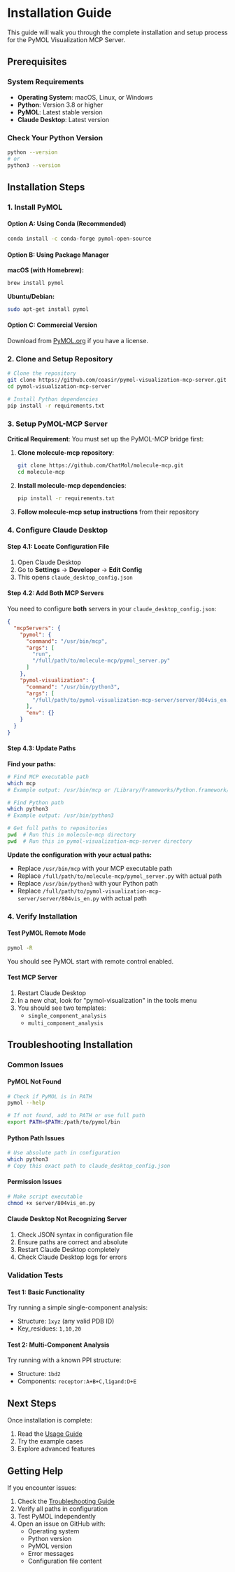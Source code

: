 # Installation Guide

This guide will walk you through the complete installation and setup process for the PyMOL Visualization MCP Server.

## Prerequisites

### System Requirements
- **Operating System**: macOS, Linux, or Windows
- **Python**: Version 3.8 or higher
- **PyMOL**: Latest stable version
- **Claude Desktop**: Latest version

### Check Your Python Version
```bash
python --version
# or
python3 --version
```

## Installation Steps

### 1. Install PyMOL

#### Option A: Using Conda (Recommended)
```bash
conda install -c conda-forge pymol-open-source
```

#### Option B: Using Package Manager

**macOS (with Homebrew):**
```bash
brew install pymol
```

**Ubuntu/Debian:**
```bash
sudo apt-get install pymol
```

#### Option C: Commercial Version
Download from [PyMOL.org](https://pymol.org/) if you have a license.

### 2. Clone and Setup Repository

```bash
# Clone the repository
git clone https://github.com/coasir/pymol-visualization-mcp-server.git
cd pymol-visualization-mcp-server

# Install Python dependencies
pip install -r requirements.txt
```

### 3. Setup PyMOL-MCP Server

**Critical Requirement**: You must set up the PyMOL-MCP bridge first:

1. **Clone molecule-mcp repository**:
   ```bash
   git clone https://github.com/ChatMol/molecule-mcp.git
   cd molecule-mcp
   ```

2. **Install molecule-mcp dependencies**:
   ```bash
   pip install -r requirements.txt
   ```

3. **Follow molecule-mcp setup instructions** from their repository

### 4. Configure Claude Desktop

#### Step 4.1: Locate Configuration File
1. Open Claude Desktop
2. Go to **Settings** → **Developer** → **Edit Config**
3. This opens `claude_desktop_config.json`

#### Step 4.2: Add Both MCP Servers

You need to configure **both** servers in your `claude_desktop_config.json`:

```json
{
  "mcpServers": {
    "pymol": {
      "command": "/usr/bin/mcp",
      "args": [
        "run",
        "/full/path/to/molecule-mcp/pymol_server.py"
      ]
    },
    "pymol-visualization": {
      "command": "/usr/bin/python3",
      "args": [
        "/full/path/to/pymol-visualization-mcp-server/server/804vis_en.py"
      ],
      "env": {}
    }
  }
}
```

#### Step 4.3: Update Paths

**Find your paths:**
```bash
# Find MCP executable path
which mcp
# Example output: /usr/bin/mcp or /Library/Frameworks/Python.framework/Versions/3.12/bin/mcp

# Find Python path
which python3
# Example output: /usr/bin/python3

# Get full paths to repositories
pwd  # Run this in molecule-mcp directory
pwd  # Run this in pymol-visualization-mcp-server directory
```

**Update the configuration with your actual paths:**
- Replace `/usr/bin/mcp` with your MCP executable path
- Replace `/full/path/to/molecule-mcp/pymol_server.py` with actual path
- Replace `/usr/bin/python3` with your Python path
- Replace `/full/path/to/pymol-visualization-mcp-server/server/804vis_en.py` with actual path

### 4. Verify Installation

#### Test PyMOL Remote Mode
```bash
pymol -R
```
You should see PyMOL start with remote control enabled.

#### Test MCP Server
1. Restart Claude Desktop
2. In a new chat, look for "pymol-visualization" in the tools menu
3. You should see two templates:
   - `single_component_analysis`
   - `multi_component_analysis`

## Troubleshooting Installation

### Common Issues

#### PyMOL Not Found
```bash
# Check if PyMOL is in PATH
pymol --help

# If not found, add to PATH or use full path
export PATH=$PATH:/path/to/pymol/bin
```

#### Python Path Issues
```bash
# Use absolute path in configuration
which python3
# Copy this exact path to claude_desktop_config.json
```

#### Permission Issues
```bash
# Make script executable
chmod +x server/804vis_en.py
```

#### Claude Desktop Not Recognizing Server
1. Check JSON syntax in configuration file
2. Ensure paths are correct and absolute
3. Restart Claude Desktop completely
4. Check Claude Desktop logs for errors

### Validation Tests

#### Test 1: Basic Functionality
Try running a simple single-component analysis:
- Structure: `1xyz` (any valid PDB ID)
- Key_residues: `1,10,20`

#### Test 2: Multi-Component Analysis
Try running with a known PPI structure:
- Structure: `1bd2`
- Components: `receptor:A+B+C,ligand:D+E`

## Next Steps

Once installation is complete:
1. Read the [Usage Guide](usage.md)
2. Try the example cases
3. Explore advanced features

## Getting Help

If you encounter issues:
1. Check the [Troubleshooting Guide](troubleshooting.md)
2. Verify all paths in configuration
3. Test PyMOL independently
4. Open an issue on GitHub with:
   - Operating system
   - Python version
   - PyMOL version
   - Error messages
   - Configuration file content
